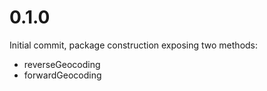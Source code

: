 # 0.1.0
Initial commit, package construction exposing two methods:
- reverseGeocoding
- forwardGeocoding